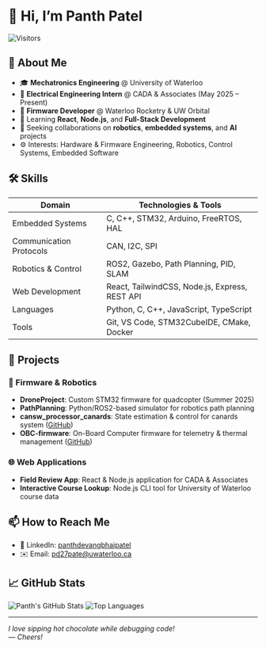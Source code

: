 # 👋 Hi, I’m Panth Patel

![Visitors](https://visitor-badge.laobi.icu/badge?page_id=panthpatel2016)

## 📖 About Me
- 🎓 **Mechatronics Engineering** @ University of Waterloo
- 💼 **Electrical Engineering Intern** @ CADA & Associates (May 2025 – Present)
- 🤖 **Firmware Developer** @ Waterloo Rocketry & UW Orbital
- 🌱 Learning **React**, **Node.js**, and **Full-Stack Development**
- 👯 Seeking collaborations on **robotics**, **embedded systems**, and **AI** projects
- ⚙️ Interests: Hardware & Firmware Engineering, Robotics, Control Systems, Embedded Software

## 🛠️ Skills
| **Domain**               | **Technologies & Tools**                       |
|--------------------------|------------------------------------------------|
| Embedded Systems         | C, C++, STM32, Arduino, FreeRTOS, HAL         |
| Communication Protocols  | CAN, I2C, SPI                                  |
| Robotics & Control       | ROS2, Gazebo, Path Planning, PID, SLAM         |
| Web Development          | React, TailwindCSS, Node.js, Express, REST API |
| Languages                | Python, C, C++, JavaScript, TypeScript         |
| Tools                    | Git, VS Code, STM32CubeIDE, CMake, Docker      |

## 🚀 Projects

### 📡 Firmware & Robotics
- **DroneProject**: Custom STM32 firmware for quadcopter (Summer 2025)
- **PathPlanning**: Python/ROS2-based simulator for robotics path planning
- **cansw_processor_canards**: State estimation & control for canards system ([GitHub](https://github.com/panthpatel2016))
- **OBC-firmware**: On-Board Computer firmware for telemetry & thermal management ([GitHub](https://github.com/panthpatel2016))

### 🌐 Web Applications
- **Field Review App**: React & Node.js application for CADA & Associates
- **Interactive Course Lookup**: Node.js CLI tool for University of Waterloo course data

## 📫 How to Reach Me
- 🔗 LinkedIn: [panthdevangbhaipatel](https://www.linkedin.com/in/panthdevangbhaipatel)
- ✉️ Email: pd27pate@uwaterloo.ca

## 📈 GitHub Stats
![Panth's GitHub Stats](https://github-readme-stats.vercel.app/api?username=panthpatel2016&show_icons=true&theme=default)
![Top Languages](https://github-readme-stats.vercel.app/api/top-langs/?username=panthpatel2016&layout=compact)

---
*I love sipping hot chocolate while debugging code!*  
*— Cheers!*  
